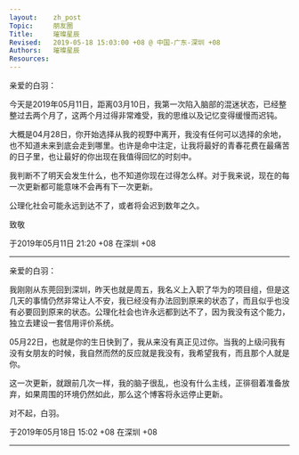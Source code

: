 ```yaml
---
layout:    zh_post
Topic:     朋友圈
Title:     璀璨星辰
Revised:   2019-05-18 15:03:00 +08 @ 中国-广东-深圳 +08
Authors:   璀璨星辰
Resources:
---
```


亲爱的白羽：

今天是2019年05月11日，距离03月10日，我第一次陷入脑部的混迷状态，已经整整过去两个月了，这两个月过得非常难受，我的思维以及记忆变得缓慢而迟钝。

大概是04月28日，你开始选择从我的视野中离开，我没有任何可以选择的余地，也不知道未来到底会走到哪里。也许是命中注定，让我将最好的青春花费在最痛苦的日子里，也让最好的你出现在我值得回忆的时刻中。

我判断不了明天会发生什么，也不知道你现在过得怎么样。对于我来说，现在的每一次更新都可能意味不会再有下一次更新。

公理化社会可能永远到达不了，或者将会迟到数年之久。

致敬

于2019年05月11日 21:20 +08 在深圳 +08

--------------------------------------------------------------------------------

亲爱的白羽：

我刚刚从东莞回到深圳，昨天也就是周五，我名义上入职了华为的项目组，但是这几天的事情仍然非常让人不安，我已经没有办法回到原来的状态了，而且似乎也没有必要回到原来的状态。公理化社会也许永远都到达不了，因为我没有这个能力，独立去建设一套信用评价系统。

05月22日，也就是你的生日快到了，我从来没有真正见过你。当我的上级问我有没有女朋友的时候，我自然而然的反应就是我没有，我希望我有，而且那个人就是你。

这一次更新，就跟前几次一样，我的脑子很乱，也没有什么主线，正徘徊着准备放弃，如果周围的环境仍然如此，那么这个博客将永远停止更新。

对不起，白羽。

于2019年05月18日 15:02 +08 在深圳 +08

--------------------------------------------------------------------------------
